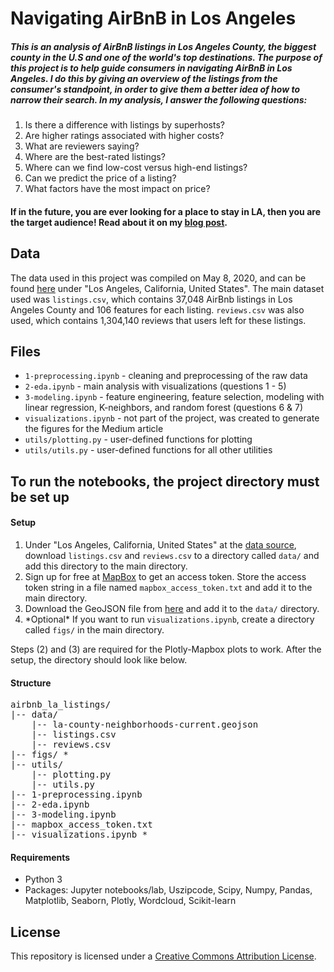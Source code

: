 # Navigating AirBnB in Los Angeles
##### This is an analysis of AirBnB listings in Los Angeles County, the biggest county in the U.S and one of the world's top destinations. The purpose of this project is to help guide consumers in navigating AirBnB in Los Angeles. I do this by giving an overview of the listings from the consumer's standpoint, in order to give them a better idea of how to narrow their search. In my analysis, I answer the following questions:

1. Is there a difference with listings by superhosts?
2. Are higher ratings associated with higher costs?
3. What are reviewers saying?
4. Where are the best-rated listings?
5. Where can we find low-cost versus high-end listings?
6. Can we predict the price of a listing?
7. What factors have the most impact on price?

#### If in the future, you are ever looking for a place to stay in LA, then you are the target audience! Read about it on my [blog post](https://medium.com/@buitri/essential-guide-to-navigating-airbnb-in-los-angeles-cf8a932501b7).

## Data
The data used in this project was compiled on May 8, 2020, and can be found [here](http://insideairbnb.com/get-the-data.html) under "Los Angeles, California, United States". The main dataset used was `listings.csv`, which contains 37,048 AirBnb listings in Los Angeles County and 106 features for each listing. `reviews.csv` was also used, which contains 1,304,140 reviews that users left for these listings.

## Files
- `1-preprocessing.ipynb` - cleaning and preprocessing of the raw data
- `2-eda.ipynb` - main analysis with visualizations (questions 1 - 5)
- `3-modeling.ipynb` - feature engineering, feature selection, modeling with linear regression, K-neighbors, and random forest (questions 6 & 7)
- `visualizations.ipynb` - not part of the project, was created to generate the figures for the Medium article
- `utils/plotting.py` - user-defined functions for plotting
- `utils/utils.py` - user-defined functions for all other utilities

## To run the notebooks, the project directory must be set up

#### Setup
1. Under "Los Angeles, California, United States" at the [data source](http://insideairbnb.com/get-the-data.html), download `listings.csv` and `reviews.csv` to a directory called `data/` and add this directory to the main directory.
2. Sign up for free at [MapBox](https://www.mapbox.com/) to get an access token. Store the access token string in a file named `mapbox_access_token.txt` and add it to the main directory.
3. Download the GeoJSON file from [here](http://boundaries.latimes.com/set/la-county-neighborhoods-current/) and add it to the `data/` directory.
4. \*Optional\* If you want to run `visualizations.ipynb`, create a directory called `figs/` in the main directory.

Steps (2) and (3) are required for the Plotly-Mapbox plots to work. After the setup, the directory should look like below.

#### Structure
<pre>
airbnb_la_listings/
|-- data/
    |-- la-county-neighborhoods-current.geojson
    |-- listings.csv
    |-- reviews.csv
|-- figs/ *
|-- utils/
    |-- plotting.py
    |-- utils.py
|-- 1-preprocessing.ipynb
|-- 2-eda.ipynb
|-- 3-modeling.ipynb
|-- mapbox_access_token.txt
|-- visualizations.ipynb *
</pre>

#### Requirements
- Python 3
- Packages: Jupyter notebooks/lab, Uszipcode, Scipy, Numpy, Pandas, Matplotlib, Seaborn, Plotly, Wordcloud, Scikit-learn

## License
This repository is licensed under a [Creative Commons Attribution License](https://creativecommons.org/licenses/by/4.0/).
